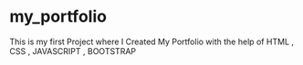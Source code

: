 # my_portfolio
This is my first Project where I Created My Portfolio with the help of HTML , CSS , JAVASCRIPT , BOOTSTRAP
